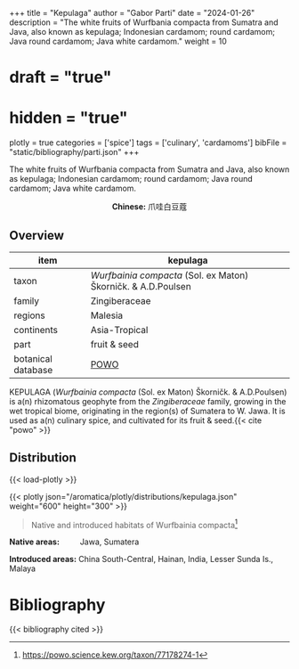 +++
title = "Kepulaga"
author = "Gabor Parti"
date = "2024-01-26"
description = "The white fruits of Wurfbania compacta from Sumatra and Java, also known as kepulaga; Indonesian cardamom; round cardamom; Java round cardamom; Java white cardamom."
weight = 10
# draft = "true"
# hidden = "true"
plotly = true
categories = ['spice']
tags = ['culinary', 'cardamoms']
bibFile = "static/bibliography/parti.json"
+++

The white fruits of Wurfbania compacta from Sumatra and Java, also known as kepulaga; Indonesian cardamom; round cardamom; Java round cardamom; Java white cardamom.

<center>

**Chinese:** <span class="traditional-chinese-text">爪哇白豆蔻</span>

</center>

## Overview

|       item       |                           kepulaga                          |
|------------------|-------------------------------------------------------------|
|       taxon      |*Wurfbainia compacta* (Sol. ex Maton) Škorničk. & A.D.Poulsen|
|      family      |                        Zingiberaceae                        |
|      regions     |                           Malesia                           |
|    continents    |                        Asia-Tropical                        |
|       part       |                         fruit & seed                        |
|botanical database|    [POWO](https://powo.science.kew.org/taxon/77178274-1)    |

KEPULAGA (*Wurfbainia compacta* (Sol. ex Maton) Škorničk. & A.D.Poulsen) is a(n) rhizomatous geophyte from the *Zingiberaceae* family, growing in the wet tropical biome, originating in the region(s) of Sumatera to W. Jawa. It is used as a(n) culinary spice, and cultivated for its fruit & seed.{{< cite "powo" >}}



## Distribution

{{< load-plotly >}}

{{< plotly json="/aromatica/plotly/distributions/kepulaga.json" weight="600" height="300" >}}

>Native and introduced habitats of Wurfbainia compacta[^powo]

[^powo]: https://powo.science.kew.org/taxon/77178274-1

<p style="text-align:left;">

**Native areas:** &ensp; &ensp; &ensp; Jawa, Sumatera

**Introduced areas:** China South-Central, Hainan, India, Lesser Sunda Is., Malaya

</p>



# Bibliography

{{< bibliography cited >}}


